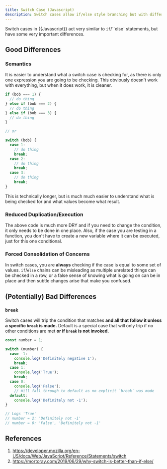 ```yaml
---
title: Switch Case (Javascript)
description: Switch cases allow if/else style branching but with different side effects.
---
```


Switch cases in {{Javascript}} act very similar to `if`/``else` statements, but have some very important differences.

## Good Differences

### Semantics

It is easier to understand what a switch case is checking for, as there is only one expression you are going to be checking. This obviously doesn't work with everything, but when it does work, it is cleaner.

```javascript
if (bob === 1) {
  // do thing
} else if (bob === 2) {
  // do thing
} else if (bob === 3) {
  // do thing
}

// or 

switch (bob) {
  case 1:
    // do thing
    break;
  case 2:
    // do thing
    break;
  case 3:
    // do thing
    break;
}
```

This is technically longer, but is much much easier to understand what is being checked for and what values become what result.

### Reduced Duplication/Execution

The above code is much more DRY and if you need to change the condition, it only needs to be done in one place.  Also, if the case you are testing in a function, you don't have to create a new variable where it can be executed, just for this one conditional.

### Forced Consolidation of Concerns

In switch cases, you are **always** checking if the case is equal to some set of values. `if`/`else` chains can be misleading as multiple unrelated things can be checked in a row, or a false sense of knowing what is going on can be in place and then subtle changes arise that make you confused.

## (Potentially) Bad Differences

### `break`

Switch cases will trip the condition that matches **and all that follow it unless a specific `break` is made.** Default is a special case that will only trip if no other conditions are met **or if `break` is not invoked.**

```javascript
const number = 1;

switch (number) {
  case -1:
    console.log('Definitely negative 1');
    break;
  case 1:
  	console.log('True');
    break;
  case 0:
    console.log('False');
    // Will fall through to default as no explicit `break` was made
  default:
    console.log('Definitely not -1');
}

// Logs 'True'
// number = 2: 'Definitely not -1'
// number = 0: 'False', 'Definitely not -1'
```

## References

1. https://developer.mozilla.org/en-US/docs/Web/JavaScript/Reference/Statements/switch
1. https://mortoray.com/2019/06/29/why-switch-is-better-than-if-else/